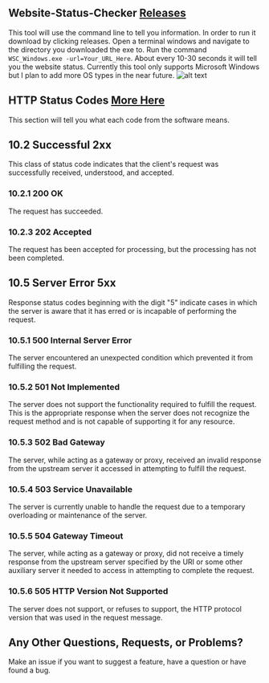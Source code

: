 ## Website-Status-Checker [Releases](https://github.com/redstone2019/NVIDIA-API-Checker/releases/latest)
This tool will use the command line to tell you information. In order to run it download by clicking releases. Open a terminal windows and navigate to the directory you downloaded the exe to. Run the command ```WSC_Windows.exe -url=Your_URL_Here```. About every 10-30 seconds it will tell you the website status. Currently this tool only supports Microsoft Windows but I plan to add more OS types in the near future.
![alt text](https://cdn.discordapp.com/attachments/757644490952540331/760304368846897152/unknown.png)

## HTTP Status Codes [More Here](https://www.w3.org/Protocols/rfc2616/rfc2616-sec10.html)
This section will tell you what each code from the software means.
## 10.2 Successful 2xx
This class of status code indicates that the client's request was successfully received, understood, and accepted.
### 10.2.1 200 OK
The request has succeeded.
### 10.2.3 202 Accepted
The request has been accepted for processing, but the processing has not been completed.
## 10.5 Server Error 5xx
Response status codes beginning with the digit "5" indicate cases in which the server is aware that it has erred or is incapable of performing the request.
### 10.5.1 500 Internal Server Error
The server encountered an unexpected condition which prevented it from fulfilling the request.
### 10.5.2 501 Not Implemented
The server does not support the functionality required to fulfill the request. This is the appropriate response when the server does not recognize the request method and is not capable of supporting it for any resource.
### 10.5.3 502 Bad Gateway
The server, while acting as a gateway or proxy, received an invalid response from the upstream server it accessed in attempting to fulfill the request.
### 10.5.4 503 Service Unavailable
The server is currently unable to handle the request due to a temporary overloading or maintenance of the server.
### 10.5.5 504 Gateway Timeout
The server, while acting as a gateway or proxy, did not receive a timely response from the upstream server specified by the URI or some other auxiliary server it needed to access in attempting to complete the request.
### 10.5.6 505 HTTP Version Not Supported
The server does not support, or refuses to support, the HTTP protocol version that was used in the request message.

## Any Other Questions, Requests, or Problems?
Make an issue if you want to suggest a feature, have a question or have found a bug.
